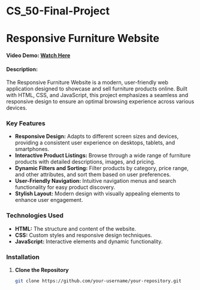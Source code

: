 # CS_50-Final-Project
# Responsive Furniture Website

#### Video Demo: [Watch Here](<URL HERE>)

#### Description:
The Responsive Furniture Website is a modern, user-friendly web application designed to showcase and sell furniture products online. Built with HTML, CSS, and JavaScript, this project emphasizes a seamless and responsive design to ensure an optimal browsing experience across various devices.

### Key Features
- **Responsive Design:** Adapts to different screen sizes and devices, providing a consistent user experience on desktops, tablets, and smartphones.
- **Interactive Product Listings:** Browse through a wide range of furniture products with detailed descriptions, images, and pricing.
- **Dynamic Filters and Sorting:** Filter products by category, price range, and other attributes, and sort them based on user preferences.
- **User-Friendly Navigation:** Intuitive navigation menus and search functionality for easy product discovery.
- **Stylish Layout:** Modern design with visually appealing elements to enhance user engagement.

### Technologies Used
- **HTML:** The structure and content of the website.
- **CSS:** Custom styles and responsive design techniques.
- **JavaScript:** Interactive elements and dynamic functionality.

### Installation
1. **Clone the Repository**
   ```bash
   git clone https://github.com/your-username/your-repository.git

